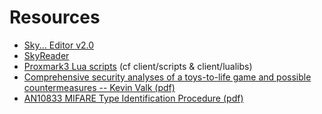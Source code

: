 # Resources

* [Sky... Editor v2.0](http://www.eurasia.nu/modules.php?name=Downloads&d_op=viewdownloaddetails&lid=9078&ttitle=Skylander_Editor_v2.0)
* [SkyReader](https://github.com/silicontrip/SkyReader)
* [Proxmark3 Lua scripts](https://github.com/Proxmark/proxmark3) (cf client/scripts & client/lualibs)
* [Comprehensive security analyses of a toys-to-life game and possible countermeasures -- Kevin Valk (pdf)](http://www.kevinvalk.nl/public/papers/comprehensive-security-analyses-of-a-toys-to-life-game-and-possible-countermeasures.pdf)
* [AN10833 MIFARE Type Identification Procedure (pdf)](http://www.nxp.com/documents/application_note/AN10833.pdf)
